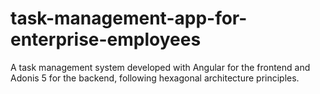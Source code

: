 # task-management-app-for-enterprise-employees
A task management system developed with Angular for the frontend and Adonis 5 for the backend, following hexagonal architecture principles.
